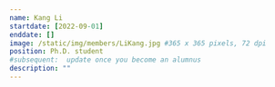 ```yaml
---
name: Kang Li
startdate: [2022-09-01]
enddate: []
image: /static/img/members/LiKang.jpg #365 x 365 pixels, 72 dpi
position: Ph.D. student
#subsequent:  update once you become an alumnus
description: ""
---
```

